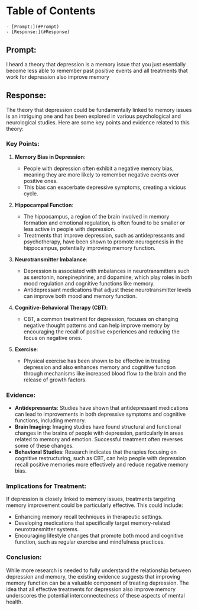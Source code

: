 # Table of Contents

    - [Prompt:](#Prompt)
    - [Response:](#Response)

## Prompt:
I heard a theory that depression is a memory issue that you just esentially become less able to remember past positive events and all treatments that work for depression also improve memory

## Response:
The theory that depression could be fundamentally linked to memory issues is an intriguing one and has been explored in various psychological and neurological studies. Here are some key points and evidence related to this theory:

### Key Points:

1. **Memory Bias in Depression**:

   * People with depression often exhibit a negative memory bias, meaning they are more likely to remember negative events over positive ones.
   * This bias can exacerbate depressive symptoms, creating a vicious cycle.

2. **Hippocampal Function**:

   * The hippocampus, a region of the brain involved in memory formation and emotional regulation, is often found to be smaller or less active in people with depression.
   * Treatments that improve depression, such as antidepressants and psychotherapy, have been shown to promote neurogenesis in the hippocampus, potentially improving memory function.

3. **Neurotransmitter Imbalance**:

   * Depression is associated with imbalances in neurotransmitters such as serotonin, norepinephrine, and dopamine, which play roles in both mood regulation and cognitive functions like memory.
   * Antidepressant medications that adjust these neurotransmitter levels can improve both mood and memory function.

4. **Cognitive-Behavioral Therapy (CBT)**:

   * CBT, a common treatment for depression, focuses on changing negative thought patterns and can help improve memory by encouraging the recall of positive experiences and reducing the focus on negative ones.

5. **Exercise**:

   * Physical exercise has been shown to be effective in treating depression and also enhances memory and cognitive function through mechanisms like increased blood flow to the brain and the release of growth factors.

### Evidence:

* **Antidepressants**: Studies have shown that antidepressant medications can lead to improvements in both depressive symptoms and cognitive functions, including memory.
* **Brain Imaging**: Imaging studies have found structural and functional changes in the brains of people with depression, particularly in areas related to memory and emotion. Successful treatment often reverses some of these changes.
* **Behavioral Studies**: Research indicates that therapies focusing on cognitive restructuring, such as CBT, can help people with depression recall positive memories more effectively and reduce negative memory bias.

### Implications for Treatment:

If depression is closely linked to memory issues, treatments targeting memory improvement could be particularly effective. This could include:

* Enhancing memory recall techniques in therapeutic settings.
* Developing medications that specifically target memory-related neurotransmitter systems.
* Encouraging lifestyle changes that promote both mood and cognitive function, such as regular exercise and mindfulness practices.

### Conclusion:

While more research is needed to fully understand the relationship between depression and memory, the existing evidence suggests that improving memory function can be a valuable component of treating depression. The idea that all effective treatments for depression also improve memory underscores the potential interconnectedness of these aspects of mental health.

